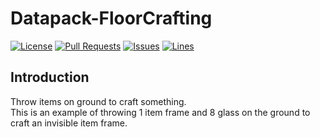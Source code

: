 # Datapack-FloorCrafting
[![License](https://img.shields.io/badge/license-GPLv3-blue?style=flat-square)](https://www.gnu.org/licenses/gpl-3.0.html) [![Pull Requests](https://img.shields.io/github/issues-pr-closed/katorlys/Datapack-FloorCrafting?style=flat-square)](https://github.com/katorlys/Datapack-FloorCrafting/pulls) [![Issues](https://img.shields.io/github/issues-closed/katorlys/Datapack-FloorCrafting?style=flat-square)](https://github.com/katorlys/Datapack-FloorCrafting/issues) [![Lines](https://img.shields.io/tokei/lines/github/katorlys/Datapack-FloorCrafting?style=flat-square)](https://github.com/katorlys/Datapack-FloorCrafting)

## Introduction
Throw items on ground to craft something.<br>
This is an example of throwing 1 item frame and 8 glass on the ground to craft an invisible item frame.<br>
